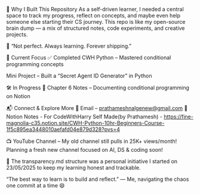 🚀 Why I Built This Repository
As a self-driven learner, I needed a central space to track my progress, reflect on concepts, and maybe even help someone else starting their CS journey.
This repo is like my open-source brain dump — a mix of structured notes, code experiments, and creative projects.

🧠 “Not perfect. Always learning. Forever shipping.”

📌 Current Focus
✅ Completed
CWH Python – Mastered conditional programming concepts

Mini Project – Built a “Secret Agent ID Generator” in Python

🛠️ In Progress
📓 Chapter 6 Notes – Documenting conditional programming on Notion

📬 Connect & Explore More
📧 Email – prathameshnalgenew@gmail.com
📔 Notion Notes -
For CodeWithHarry Self Made(by Prathamesh) - https://fine-magnolia-c35.notion.site/CWH-Python-10hr-Beginners-Course-1f5c895ea3448010aefafd04e879d328?pvs=4

📺 YouTube Channel – My old channel still pulls in 25K+ views/month! Planning a fresh new channel focused on AI, DS & coding soon!

📝 The transparency.md structure was a personal initiative I started on 23/05/2025 to keep my learning honest and trackable.

“The best way to learn is to build and reflect.”
— Me, navigating the chaos one commit at a time 😄

<!-- End of Readme.md -->
